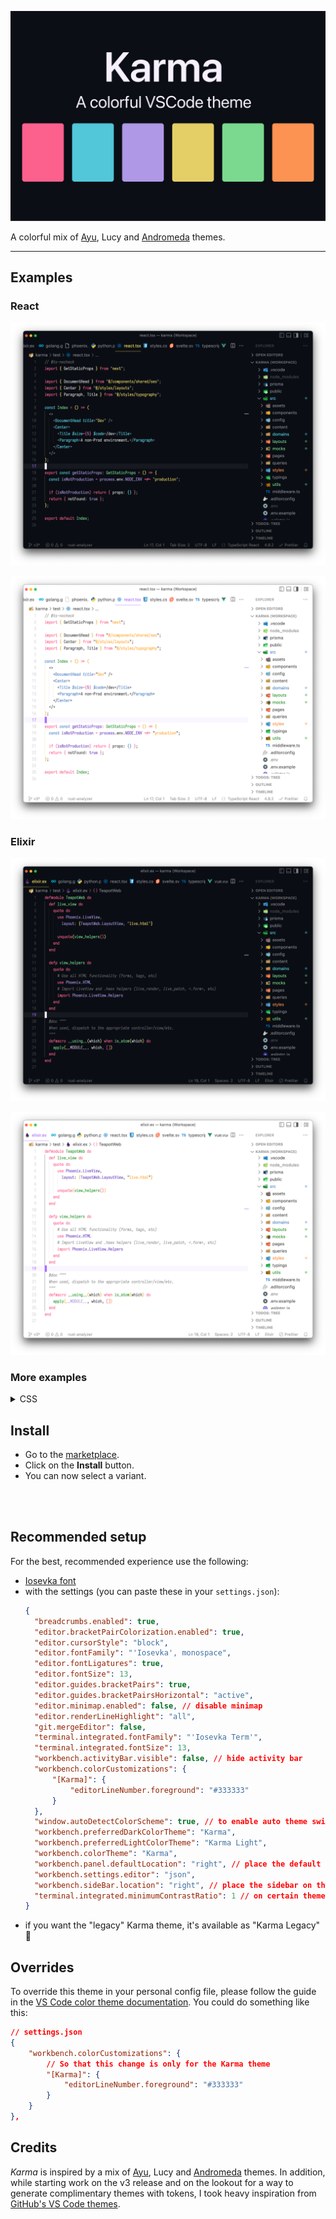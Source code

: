 ![Karma — a colorful VSCode theme](./images/karma-card-large.jpg)

A colorful mix of [Ayu](https://marketplace.visualstudio.com/items?itemName=teabyii.ayu), Lucy and [Andromeda](https://marketplace.visualstudio.com/items?itemName=EliverLara.andromeda) themes.

---

## Examples

### React

![Karma theme screenshot for React](./images/v3/react.webp)

![Karma Light theme screenshot for React](./images/v3/react-light.webp)

### Elixir

![Karma theme screenshot for Elixir](./images/v3/elixir.webp)

![Karma Light theme screenshot for Elixir](./images/v3/elixir-light.webp)

### More examples

<details>
<summary>CSS</summary>
![Karma theme screenshot for CSS](./images/v3/css.webp)
![Karma Light theme screenshot for CSS](./images/v3/css-light.webp)
</details>

## Install

- Go to the [marketplace](https://marketplace.visualstudio.com/items?itemName=SreetamD.karma).
- Click on the **Install** button.
- You can now select a variant.

<br />
<br />

## Recommended setup

For the best, recommended experience use the following:

- [Iosevka font](https://typeof.net/Iosevka/)
- with the settings (you can paste these in your `settings.json`):
  ```json
  {
  	"breadcrumbs.enabled": true,
  	"editor.bracketPairColorization.enabled": true,
  	"editor.cursorStyle": "block",
  	"editor.fontFamily": "'Iosevka', monospace",
  	"editor.fontLigatures": true,
  	"editor.fontSize": 13,
  	"editor.guides.bracketPairs": true,
  	"editor.guides.bracketPairsHorizontal": "active",
  	"editor.minimap.enabled": false, // disable minimap
  	"editor.renderLineHighlight": "all",
  	"git.mergeEditor": false,
  	"terminal.integrated.fontFamily": "'Iosevka Term'",
  	"terminal.integrated.fontSize": 13,
  	"workbench.activityBar.visible": false, // hide activity bar
  	"workbench.colorCustomizations": {
  		"[Karma]": {
  			"editorLineNumber.foreground": "#333333"
  		}
  	},
  	"window.autoDetectColorScheme": true, // to enable auto theme switch based on OS color scheme
  	"workbench.preferredDarkColorTheme": "Karma",
  	"workbench.preferredLightColorTheme": "Karma Light",
  	"workbench.colorTheme": "Karma",
  	"workbench.panel.defaultLocation": "right", // place the default panel (terminal etc.) on the right
  	"workbench.settings.editor": "json",
  	"workbench.sideBar.location": "right", // place the sidebar on the right
  	"terminal.integrated.minimumContrastRatio": 1 // on certain themes, the color gets altered by VS Code for contrast, disable this to use Karma colors
  }
  ```
- if you want the "legacy" Karma theme, it's available as "Karma Legacy" 🙂

## Overrides

To override this theme in your personal config file, please follow the guide in the [VS Code color theme documentation](https://code.visualstudio.com/api/extension-guides/color-theme). You could do something like this:

```json
// settings.json
{
	"workbench.colorCustomizations": {
		// So that this change is only for the Karma theme
		"[Karma]": {
			"editorLineNumber.foreground": "#333333"
		}
	}
},
```

## Credits

_Karma_ is inspired by a mix of [Ayu](https://marketplace.visualstudio.com/items?itemName=teabyii.ayu), Lucy and [Andromeda](https://marketplace.visualstudio.com/items?itemName=EliverLara.andromeda) themes. In addition, while starting work on the v3 release and on the lookout for a way to generate complimentary themes with tokens, I took heavy inspiration from [GitHub's VS Code themes](https://github.com/primer/github-vscode-theme).
